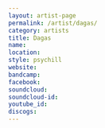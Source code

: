 ```yaml
---
layout: artist-page
permalink: /artist/dagas/
category: artists
title: Dagas
name: 
location: 
style: psychill
website: 
bandcamp: 
facebook: 
soundcloud: 
soundcloud-id: 
youtube_id: 
discogs: 
---
```


